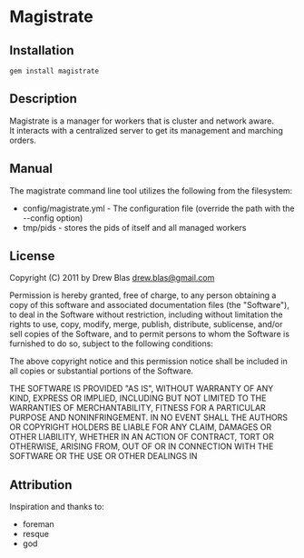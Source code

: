 # Magistrate

## Installation

    gem install magistrate

## Description

Magistrate is a manager for workers that is cluster and network aware.  
It interacts with a centralized server to get its management and marching orders.

## Manual

The magistrate command line tool utilizes the following from the filesystem:

* config/magistrate.yml - The configuration file (override the path with the --config option)
* tmp/pids - stores the pids of itself and all managed workers


## License

Copyright (C) 2011 by Drew Blas <drew.blas@gmail.com>
  
Permission is hereby granted, free of charge, to any person obtaining a copy
of this software and associated documentation files (the "Software"), to deal
in the Software without restriction, including without limitation the rights
to use, copy, modify, merge, publish, distribute, sublicense, and/or sell
copies of the Software, and to permit persons to whom the Software is
furnished to do so, subject to the following conditions:

The above copyright notice and this permission notice shall be included in
all copies or substantial portions of the Software.

THE SOFTWARE IS PROVIDED "AS IS", WITHOUT WARRANTY OF ANY KIND, EXPRESS OR
IMPLIED, INCLUDING BUT NOT LIMITED TO THE WARRANTIES OF MERCHANTABILITY,
FITNESS FOR A PARTICULAR PURPOSE AND NONINFRINGEMENT. IN NO EVENT SHALL THE
AUTHORS OR COPYRIGHT HOLDERS BE LIABLE FOR ANY CLAIM, DAMAGES OR OTHER
LIABILITY, WHETHER IN AN ACTION OF CONTRACT, TORT OR OTHERWISE, ARISING FROM,
OUT OF OR IN CONNECTION WITH THE SOFTWARE OR THE USE OR OTHER DEALINGS IN

## Attribution

Inspiration and thanks to:

* foreman
* resque
* god